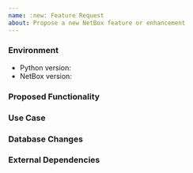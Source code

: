 ```yaml
---
name: :new: Feature Request
about: Propose a new NetBox feature or enhancement
---
```


<!--
    NOTE: This form is only for proposing specific new features or enhancements.
    If you have a general idea or question, please post to our mailing list
    instead of opening an issue:

        https://groups.google.com/forum/#!forum/netbox-discuss

    NOTE: Due to an excessive backlog of feature requests, we are not currently
    accepting any proposals which significantly extend NetBox's feature scope.

    Please describe the environment in which you are running NetBox. Be sure
    that you are running an unmodified instance of the latest stable release
    before submitting a bug report.
-->
### Environment
* Python version:  <!-- Example: 3.5.4 -->
* NetBox version:  <!-- Example: 2.3.6 -->

<!--
    Describe in detail the new functionality you are proposing. Include any
    specific changes to work flows, data models, or the user interface.
-->
### Proposed Functionality


<!--
    Convey an example use case for your proposed feature. Write from the
    perspective of a NetBox user who would benefit from the proposed
    functionality and describe how.
--->
### Use Case


<!--
    Note any changes to the database schema necessary to support the new
    feature. For example, does the proposal require adding a new model or
    field? (Not all new features require database changes.)
--->
### Database Changes


<!--
    List any new dependencies on external libraries or services that this new
    feature would introduce. For example, does the proposal require the
    installation of a new Python package? (Not all new features introduce new
    dependencies.)
-->
### External Dependencies
